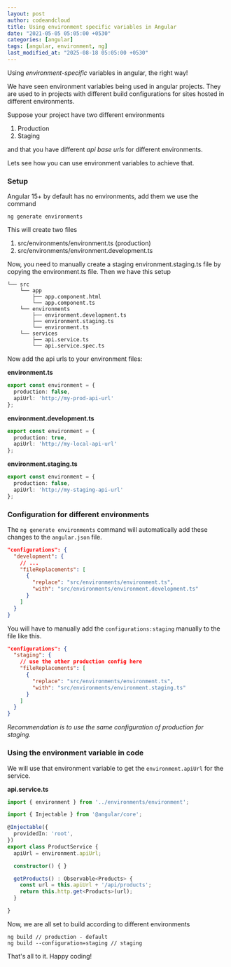 ```yaml
---
layout: post
author: codeandcloud
title: Using environment specific variables in Angular
date: "2021-05-05 05:05:00 +0530"
categories: [angular]
tags: [angular, environment, ng]
last_modified_at: "2025-08-18 05:05:00 +0530"
---
```


Using _environment-specific_ variables in angular, the right way!

We have seen environment variables being used in angular projects. They are used to in projects with different build configurations for sites hosted in different environments.

Suppose your project have two different environments

1. Production
2. Staging

and that you have different _api base urls_ for different environments.

Lets see how you can use environment variables to achieve that.

### Setup

Angular 15+ by default has no environments, add them we use the command

```shell
ng generate environments
```
This will create two files
1. src/environments/environment.ts (production)
2. src/environments/environment.development.ts

Now, you need to manually create a staging environment.staging.ts file by copying the environment.ts file. Then we have this setup


```shell
└── src
    └── app
        ├── app.component.html
        └── app.component.ts
    └── environments
        ├── environment.development.ts
        ├── environment.staging.ts
        └── environment.ts
    └── services
        ├── api.service.ts
        └── api.service.spec.ts
```

Now add the api urls to your environment files:

**environment.ts**

```ts
export const environment = {
  production: false,
  apiUrl: 'http://my-prod-api-url'
};
```

**environment.development.ts**

```ts
export const environment = {
  production: true,
  apiUrl: 'http://my-local-api-url'
};
```

**environment.staging.ts**

```ts
export const environment = {
  production: false,
  apiUrl: 'http://my-staging-api-url'
};
```
### Configuration for different environments

The `ng generate environments` command will automatically add these changes to the `angular.json` file.

```json
"configurations": {
  "development": {
    // ...
    "fileReplacements": [
      {
        "replace": "src/environments/environment.ts",
        "with": "src/environments/environment.development.ts"
      }
    ]
  }
}
```
You will have to manually add the `configurations:staging` manually to the file like this.

```json
"configurations": {
  "staging": {
    // use the other production config here
    "fileReplacements": [
      {
        "replace": "src/environments/environment.ts",
        "with": "src/environments/environment.staging.ts"
      }
    ]
  }
}
```
_Recommendation is to use the same configuration of production for staging._


### Using the environment variable in code

We will use that environment variable to get the `environment.apiUrl` for the service.

**api.service.ts**

```ts
import { environment } from '../environments/environment';

import { Injectable } from '@angular/core';

@Injectable({
  providedIn: 'root',
})
export class ProductService {
  apiUrl = environment.apiUrl;

  constructor() { }

  getProducts() : Observable<Products> {
    const url = this.apiUrl + '/api/products';
    return this.http.get<Products>(url);
  }

}
```


Now, we are all set to build according to different environments

```shell
ng build // production - default
ng build --configuration=staging // staging
```

That's all to it. Happy coding!
